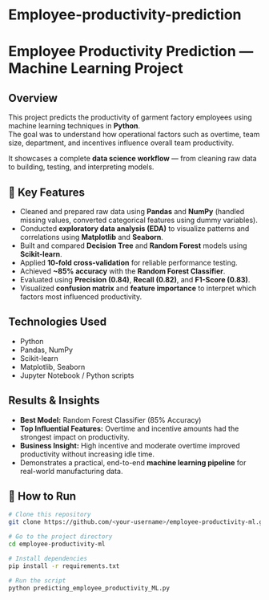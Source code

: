 # Employee-productivity-prediction
#  Employee Productivity Prediction — Machine Learning Project

##  Overview  
This project predicts the productivity of garment factory employees using machine learning techniques in **Python**.  
The goal was to understand how operational factors such as overtime, team size, department, and incentives influence overall team productivity.

It showcases a complete **data science workflow** — from cleaning raw data to building, testing, and interpreting models.



## 🎯 Key Features  
- Cleaned and prepared raw data using **Pandas** and **NumPy** (handled missing values, converted categorical features using dummy variables).  
- Conducted **exploratory data analysis (EDA)** to visualize patterns and correlations using **Matplotlib** and **Seaborn**.  
- Built and compared **Decision Tree** and **Random Forest** models using **Scikit-learn**.  
- Applied **10-fold cross-validation** for reliable performance testing.  
- Achieved **~85% accuracy** with the **Random Forest Classifier**.  
- Evaluated using **Precision (0.84)**, **Recall (0.82)**, and **F1-Score (0.83)**.  
- Visualized **confusion matrix** and **feature importance** to interpret which factors most influenced productivity.  



## Technologies Used  
- Python  
- Pandas, NumPy  
- Scikit-learn  
- Matplotlib, Seaborn  
- Jupyter Notebook / Python scripts  



## Results & Insights  
- **Best Model:** Random Forest Classifier (85% Accuracy)  
- **Top Influential Features:** Overtime and incentive amounts had the strongest impact on productivity.  
- **Business Insight:** High incentive and moderate overtime improved productivity without increasing idle time.  
- Demonstrates a practical, end-to-end **machine learning pipeline** for real-world manufacturing data.


## 🚀 How to Run  
```bash
# Clone this repository
git clone https://github.com/<your-username>/employee-productivity-ml.git

# Go to the project directory
cd employee-productivity-ml

# Install dependencies
pip install -r requirements.txt

# Run the script
python predicting_employee_productivity_ML.py
